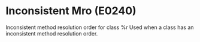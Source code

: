 # Inconsistent Mro (E0240)

Inconsistent method resolution order for class %r Used when a class has
an inconsistent method resolution order.
